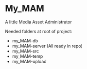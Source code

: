 # My_MAM
A little Media Asset Administrator

Needed folders at root of project:
- my_MAM-db
- my_MAM-server (All ready in repo)
- my_MAM-src
- my_MAM-temp
- my_MAM-upload
